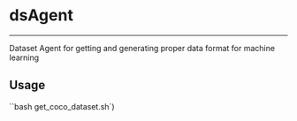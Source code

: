 # dsAgent
- - -
Dataset Agent for getting and generating proper data format for machine learning

##  Usage
``bash get_coco_dataset.sh`)
